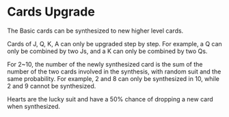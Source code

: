 # Cards Upgrade

The Basic cards can be synthesized to new higher level cards. 

Cards of J, Q, K, A can only be upgraded step by step. For example, a Q can only be combined by two Js, and a K can only be combined by two Qs. 

For 2~10, the number of the newly synthesized card is the sum of the number of the two cards involved in the synthesis, with random suit  and the same probability. For example, 2 and 8 can only be synthesized in 10, while 2 and 9 cannot be synthesized.

Hearts are the lucky suit and have a 50% chance of dropping a new card when synthesized.

